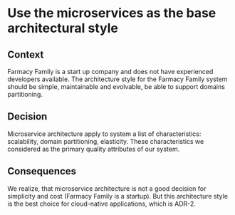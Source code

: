 # Use the microservices as the base architectural style

## Context
Farmacy Family is a start up company and does not have experienced developers available.
The architecture style for the Farmacy Family system should be simple, maintainable and evolvable, be able to support domains partitioning.

## Decision
Microservice architecture apply to system a list of characteristics: scalability, domain partitioning, elasticity. These characteristics we considered as the primary quality attributes of our system.

## Consequences
We realize, that microservice architecture is not a good decision for simplicity and cost (Farmacy Family is a startup). But this architecture style is the best choice for cloud-native applications, which is ADR-2.

